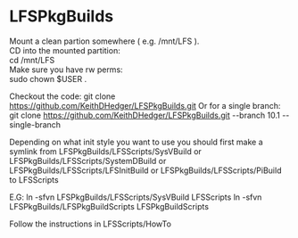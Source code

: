 # LFSPkgBuilds

Mount a clean partion somewhere ( e.g. /mnt/LFS ).<br>
CD into the mounted partition:<br>
cd /mnt/LFS<br>
Make sure you have rw perms:<br>
sudo chown $USER .<br>

Checkout the code:
git clone https://github.com/KeithDHedger/LFSPkgBuilds.git
Or for a single branch:
git clone https://github.com/KeithDHedger/LFSPkgBuilds.git --branch 10.1 --single-branch

Depending on what init style you want to use you should first make a symlink from LFSPkgBuilds/LFSScripts/SysVBuild or LFSPkgBuilds/LFSScripts/SystemDBuild or LFSPkgBuilds/LFSScripts/LFSInitBuild or LFSPkgBuilds/LFSScripts/PiBuild to LFSScripts

E.G:
ln -sfvn  LFSPkgBuilds/LFSScripts/SysVBuild LFSScripts
ln -sfvn  LFSPkgBuilds/LFSPkgBuildScripts LFSPkgBuildScripts

Follow the instructions in LFSScripts/HowTo
